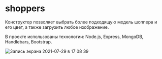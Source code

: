# shoppers
Конструктор позволяет выбрать более подходящую модель шоппера и его цвет, а также загрузить любое изображение.

В проекте использованы технологии: Node.js, Express, MongoDB, Handlebars, Bootstrap.

![Запись экрана 2021-07-29 в 17 08 39](https://user-images.githubusercontent.com/81704613/127507243-9ea93133-49b1-4a0d-ac45-1e3251f48bf1.gif)
